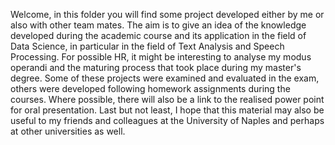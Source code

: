 Welcome, in this folder you will find some project developed either by me or also with other team mates. The aim is to give an idea of the knowledge developed during the academic course and its application in the field of Data Science, in particular in the field of Text Analysis and Speech Processing. For possible HR, it might be interesting to analyse my modus operandi and the maturing process that took place during my master's degree. 
Some of these projects were examined and evaluated in the exam, others were developed following homework assignments during the courses. Where possible, there will also be a link to the realised power point for oral presentation. Last but not least, I hope that this material may also be useful to my friends and colleagues at the University of Naples and perhaps at other universities as well.
